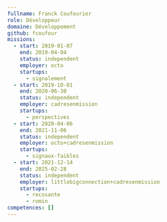 ```yaml
---
fullname: Franck Coufourier
role: Développeur
domaine: Développement
github: fcoufour
missions:
  - start: 2019-01-07
    end: 2019-04-04
    status: independent
    employer: octo
    startups:
      - signalement
  - start: 2019-10-01
    end: 2020-06-30
    status: independent
    employer: cadresenmission
    startups:
      - perspectives
  - start: 2020-04-06
    end: 2021-11-06
    status: independent
    employer: octo+cadresenmission
    startups:
      - signaux-faibles
  - start: 2021-12-14
    end: 2025-02-28
    status: independent
    employer: littlebigconnection+cadresenmission
    startups:
      - recosante
      - romin
competences: []
---
```


